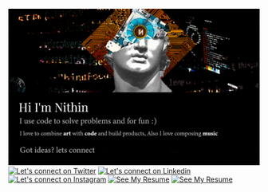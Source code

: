 [![Art meets code](/static/gifs/banner.gif)](https://www.youtube.com/watch?v=dQw4w9WgXcQ)
[![Let's connect on Twitter](https://img.shields.io/badge/Twitter-1DA1F2?style=for-the-badge&logo=twitter&logoColor=white)](https://twitter.com/RaphaelNithin) [![Let's connect on Linkedin](https://img.shields.io/badge/LinkedIn-0077B5?style=for-the-badge&logo=linkedin&logoColor=white)](https://www.linkedin.com/in/nithinstephen/) [![Let's connect on Instagram](https://img.shields.io/badge/Instagram-E4405F?style=for-the-badge&logo=instagram&logoColor=white)](https://www.instagram.com/nithinstephen96/) [![See My Resume](https://img.shields.io/badge/Resume_v1.2-FF5733?style=for-the-badge&logo=github&logoColor=white)](https://drive.google.com/file/d/1vqTpt9dyX1ifQu3tcQ30yk0GXfxx75u1/view?usp=sharing)
[![See My Resume](https://img.shields.io/badge/Portfolio-purple?style=for-the-badge&logo=lamborghini&logoColor=white)](https://drive.google.com/file/d/1vqTpt9dyX1ifQu3tcQ30yk0GXfxx75u1/view?usp=sharing)
